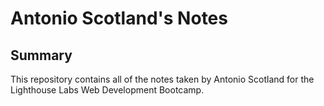 # Antonio Scotland's Notes

## Summary

This repository contains all of the notes taken by Antonio Scotland for the Lighthouse Labs Web Development Bootcamp.
